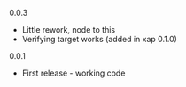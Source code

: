 0.0.3
 - Little rework, node to this
 - Verifying target works (added in xap 0.1.0)
  
0.0.1
 - First release - working code

